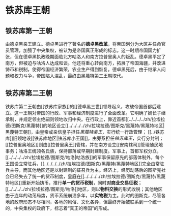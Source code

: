 # 铁苏库王朝

## 铁苏库第一王朝

由德卓黑亲王建立。德卓黑进行了著名的**德卓黑改革**，将帝国划分为大区并任命官员管理，加强了中央集权，被认为是帝国真正形成的标志。这一时期帝国国力扩张，但在德卓黑执政晚期面临北方咕洛人和南方拉普里奥人的叛乱。德卓黑平定了南方，但被迫与咕洛人达成和谈。他还将重心转向南方，拓展了帝国海疆，并改进铸币和税制，使得帝国经济繁荣，农业生产得到恢复。德卓黑死后，由于继承人问题和权力斗争，帝国陷入混乱，最终由黑蔑特第三王朝取代。

## 铁苏库第二王朝

铁苏库第二王朝由[[铁苏库家族]]的[[德卓黑三世]]领导起义，攻破帝国首都后建立。这一王朝对帝国的行政、军事和经济制度进行了全面改革。它明确了嫡长子继承制，并规定领主绝嗣则领地收归中央。在行政上，靠近首都[[../../../../zh/拉埃拉德/图斯克/黑蔑特]]的地区设立[[../../../../zh/拉埃拉德/图斯克/黑蔑特/黑蔑特地区|黑蔑特王朝]]，由皇帝或亲信皇子担任*黑蔑特亲王*，实行统一行政管理； [[../铁苏库]]旧领地设[[铁苏库地区|铁苏库小王国]]，由旁系担任*铁苏库王*，实行分封制；[[拉普里奥地区]]则由[[拉普里奥王]]管辖，并在南方设立[[安南辖司]]管理殖民地事务；咕洛王统领各氏族，保持部落或早期封建制度。军事上，首都军权分立，[[../../../../zh/拉埃拉德/图斯克/咕洛|咕洛族]]的军事保留原先的部落体制外，每个王国设立常驻兵，[[../../../../zh/拉埃拉德/图斯克/黑蔑特/黑蔑特地区]]完全由常驻兵主导，而其他地区还是以封建制的征召兵为主。经济上，经历动荡后的图斯克社会已经失去了统一的货币制度，皇庭在[[../../../../zh/拉埃拉德/图斯克/黑蔑特/黑蔑特地区]]重新开始铸币，推行**单一的货币税制**，同时**对商业交易征税**；[[../../../../zh/拉埃拉德/图斯克/咕洛]]地区，则以**物料交换**的形式收税；其他地区由于连年的动荡局势，货币系统崩溃多年，以**实物税**为主。此时的图斯克，尽管各地的政府形态不尽相同，各地的风俗、文化各异，但最终开始被联系到一个统一的，中央集权的政府下，标志着“真正的帝国”的形成。
